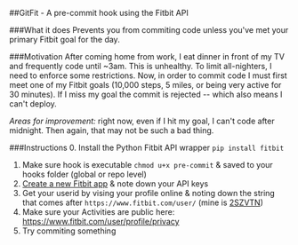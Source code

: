 ##GitFit - A pre-commit hook using the Fitbit API

###What it does
Prevents you from commiting code unless you've met your primary Fitbit goal for the day.

###Motivation
After coming home from work, I eat dinner in front of my TV and frequently code until ~3am. This is unhealthy. To limit all-nighters, I need to enforce some restrictions. Now, in order to commit code I must first meet one of my Fitbit goals (10,000 steps, 5 miles, or being very active for 30 minutes). If I miss my goal the commit is rejected -- which also means I can't deploy.

_Areas for improvement:_ right now, even if I hit my goal, I can't code after midnight. Then again, that may not be such a bad thing.

###Instructions
0. Install the Python Fitbit API wrapper `pip install fitbit`
1. Make sure hook is executable `chmod u+x pre-commit` & saved to your hooks folder (global or repo level)
2. [Create a new Fitbit app](https://dev.fitbit.com/apps/new) & note down your API keys
3. Get your userid by vising your profile online & noting down the string that comes after `https://www.fitbit.com/user/` (mine is [2SZVTN](https://www.fitbit.com/user/2SZVTN))
4. Make sure your Activities are public here: https://www.fitbit.com/user/profile/privacy
5. Try commiting something
